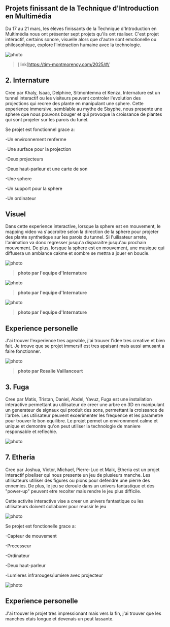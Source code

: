 ## Projets finissant de la Technique d'Introduction en Multimédia ##

Du 17 au 21 mars, les élèves finissants de la Technique d'Introduction en Multimédia nous ont présenter sept projets qu'ils ont réaliser. C'est projet intéractif, certains sonore, visuelle alors que d'autre sont emotionelle ou philosophique, explore l'intéraction humaine avec la technologie. 

![photo](media/carte.png)

>[link]https://tim-montmorency.com/2025/#/

## 2. Internature ##

Cree par Khaly, Isaac, Delphine, Sitmontemna et Kenza, Internature est un tunnel interactif ou les visiteurs peuvent controler l'evolution des projections qui recree des plante en manipulant une sphere. Cette experience immersive, semblable au mythe de Sisyphe, nous presente une sphere que nous pouvons bouger et qui provoque la croissance de plantes qui sont projeter sur les parois du tunel. 

Se projet est fonctionnel grace a:

-Un environnement renferme

-Une surface pour la projection

-Deux projecteurs

-Deux haut-parleur et une carte de son

-Une sphere

-Un support pour la sphere

-Un ordinateur

## Visuel ##

Dans cette experience interactive, lorsque la sphere est en mouvement, le mapping video va s'accroitre selon la direction de la sphere pour projeter des plante synthetique sur les parois du tunnel. Si l'uilisateur arrete, l'animation va donc regresser jusqu'a disparaitre jusqu'au prochain mouvement. De plus, lorsque la sphere est en mouvement, une musique qui diffusera un ambiance cakme et sombre se mettra a jouer en boucle.

![photo](media/plantation_studio.jpg)

>**photo par l'equipe d'Internature**

![photo](media/plantation_sphere.jpg)

>**photo par l'equipe d'Internature**

![photo](media/plantation_serre_3d.jpg)

>**photo par l'equipe d'Internature**

## Experience personelle ##

J'ai trouver l'experience tres agreable, j'ai trouver l'idee tres creative et bien fait. Je trouve que se projet immersif est tres apaisant mais aussi amusant a faire fonctionner.

![photo](media/tyler_plantation.jpg)

>**photo par Rosalie Vaillancourt**


## 3. Fuga ##

Cree par Matis, Tristan, Daniel, Abdel, Yavuz, Fuga est une installation interactive permettant au utilisateur de creer une arbre en 3D en manipulant un generateur de signaux qui produit des sons, permettant la croissance de l'arbre. Les utilisateur peuvent exoerimenter les frequence et les parametre pour trouver le bon equilibre. Le projet permet un environnment calme et unique et demontre qu'on peut utiliser la technologie de maniere responsable et reflechie. 

![photo](media/tyler_plantation.jpg)









## 7. Etheria ##

Cree par Joshua, Victor, Michael, Pierre-Luc et Maik, Etheria est un projet interactif pixeliser qui nous presente un jeu de plusieurs manche. Les utilisateurs utiliser des figures ou pions pour defendre une pierre des ennemies. De plus, le jeu se deroule dans un univers fantastique et des "power-up" peuvent etre recolter mais rendre le jeu plus difficile.

Cette activite interactive vise a creer un univers fantastique ou les utilisateurs doivent collaborer pour reussir le jeu

![photo](media/jeu_table.jpg)

Se projet est fonctionelle grace a:

-Capteur de mouvement

-Processeur

-Ordinateur

-Deux haut-parleur

-Lumieres infrarouges/lumiere avec projecteur

![photo](media/jeu_fonctionnement.jpg)

## Experience personelle ##

J'ai trouver le projet tres impressionant mais vers la fin, j'ai trouver que les manches etais longue et devenais un peut lassante.
